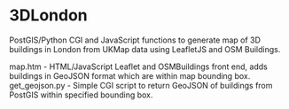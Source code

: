 3DLondon
========

PostGIS/Python CGI and JavaScript functions to generate map of 3D buildings in London from UKMap data using LeafletJS and OSM Buildings.

map.htm - HTML/JavaScript Leaflet and OSMBuildings front end, adds buildings in GeoJSON format which are within map bounding box.
get_geojson.py - Simple CGI script to return GeoJSON of buildings from PostGIS within specified bounding box.
